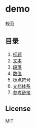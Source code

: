 # demo

规范

## 目录

1. [标题](title)
1. [文本](text)
1. [段落](paragraph)
1. [数值](number)
1. [标点符号](marks)
1. [文档体系](structure)
1. [参考链接](reference)

## License

MIT
